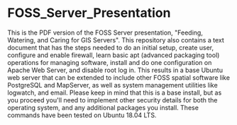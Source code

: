# FOSS_Server_Presentation
This is the PDF version of the FOSS Server presentation, "Feeding, Watering, and Caring for GIS Servers". This repository also contains a text document that has the steps needed to do an initial setup, create user, configure and enable firewall, learn basic apt (advanced packaging tool) operations for managing software, install and do one configuration on Apache Web Server, and disable root log in.  This results in a base Ubuntu web server that can be extended to include other FOSS spatial software like PostgreSQL and MapServer, as well as system management utilities like logwatch, and email. Please keep in mind that this is a base install, but as you proceed you'll need to implement other security details for both the operating system, and any additional packages you install. These commands have been tested on Ubuntu 18.04 LTS.

